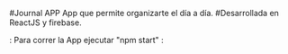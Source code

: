 #Journal APP
App que permite organizarte el día a día.
#Desarrollada en ReactJS y firebase.

: Para correr la App ejecutar "npm start" :